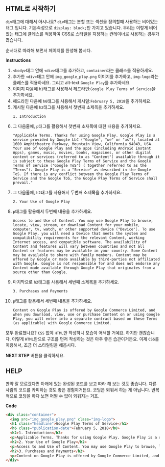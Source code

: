 ## HTML로 시작하기
`div`태그에 대해서 아시나요? `div`태그는 분할 또는 섹션을 정의할때 사용하는 비어있는 태그 입니다. 기본속성으로 `display: block;`만 가지고 있습니다. 
우리는 이렇게 비어있는 태그에 클레스를 적용하여 CSS로 스타일을 지정하는 컨테이너로 사용하는 경우가 많습니다.

순서대로 따라해 보면서 페이지를 완성해 봅시다.

**Instructions**
1. `<body>`태그 안에 `<div>`태그를 추가하고, `container`라는 클래스를 적용하세요.
1. 추가한 `<div>`태그 안에 `img_google_play.png` 이미지를 추가하고, `img-logo`라는 클레스를 적용하세요. 그리고 alt-text:`Google Play`를 추가하세요
1. 이미지 다음에 `h1`태그를 사용해서 헤드라인:`Google Play Terms of Service`을 추가하세요. 
1. 헤드라인 다음에 `h6`태그를 사용해서 게시일:`February 5, 2018`을 추가하세요.
1. 게시일 다음에 `h2`태그를 사용해서 첫번째 소제목을 추가하세요.
    ```
    1. Introduction
    ```
1. 그 다음줄에, `p`태그를 활용해서 첫번째 소재목에 대한 내용을 추가하세요.
    ```
    "Applicable Terms. Thanks for using Google Play. Google Play is a service provided by Google LLC ("Google", "we" or "us"), located at 1600 Amphitheatre Parkway, Mountain View, California 94043, USA. Your use of Google Play and the apps (including Android Instant Apps), games, music, movies, books, magazines, or other digital content or services (referred to as "Content") available through it is subject to these Google Play Terms of Service and the Google Terms of Service ("Google ToS") ( together referred to as the "Terms"). Google Play is a "Service" as described in the Google ToS. If there is any conflict between the Google Play Terms of Service and the Google ToS, the Google Play Terms of Service shall prevail."
    ```
1. 그 다음줄에, `h2`태그를 사용해서 두번째 소제목을 추가하세요.
    ```
    2. Your Use of Google Play
    ```
1. `p`태그를 활용해서 두번째 내용을 추가하세요.
    ```
    Access to and Use of Content. You may use Google Play to browse, locate, view, stream, or download Content for your mobile, computer, tv, watch, or other supported device ("Device"). To use Google Play, you will need a Device that meets the system and compatibility requirements for the relevant Content, working Internet access, and compatible software. The availability of Content and features will vary between countries and not all Content or features may be available in your country. Some Content may be available to share with family members. Content may be offered by Google or made available by third-parties not affiliated with Google. Google is not responsible for and does not endorse any Content made available through Google Play that originates from a source other than Google.
    ```
1. 마지막으로 `h2`태그를 사용해서 세번째 소제목을 추가하세요.
    ```
    3. Purchases and Payments
    ```
1. `p`태그를 활용해서 세번째 내용을 추가하세요.
    ```
    Content on Google Play is offered by Google Commerce Limited, and when you download, view, use or purchase Content on or using Google Play, you will enter into a separate contract based on these Terms (as applicable) with Google Commerce Limited.
    ```

모두 완료했나요? `CSS` 없이 `HTML`만 작성하니 모습이 어색할 거예요. 하지만 괜찮습니다. 
이렇게 `HTML`만으로 구조를 먼저 작성하는 것은 아주 좋은 습관이거든요.
이제 `CSS`를 이용해서, 조금 더 스타일링을 해봅시다.

**NEXT STEP** 버튼을 클릭하세요.


## HELP
만약 잘 모르겠다면 아래에 있는 완성된 코드를 보고 따라 해 보는 것도 좋습니다. 다른 사람의 코드를 카피하는 것도 좋은 경험이거든요. 코딩은 외워서 하는 게 아닙니다. 반복적으로 코딩을 하다 보면 어쩔 수 없이 외워지는 거죠.

**Code**
```html
<div class="container">
  <img src="img_google_play.png" class="img-logo">
  <h1 class="headline">Google Play Terms of Service</h1>
  <h6 class="publication-date">February 5, 2018</h6>
  <h2>1. Introduction</h2>
  <p>Applicable Terms. Thanks for using Google Play. Google Play is a service provided by Google LLC ("Google", "we" or "us"), located at 1600 Amphitheatre Parkway, Mountain View, California 94043, USA. Your use of Google Play and the apps (including Android Instant Apps), games, music, movies, books, magazines, or other digital content or services (referred to as "Content") available through it is subject to these Google Play Terms of Service and the Google Terms of Service ("Google ToS") ( together referred to as the "Terms"). Google Play is a "Service" as described in the Google ToS. If there is any conflict between the Google Play Terms of Service and the Google ToS, the Google Play Terms of Service shall prevail.</p>
  <h2>2. Your Use of Google Play</h2>
  <p>Access to and Use of Content. You may use Google Play to browse, locate, view, stream, or download Content for your mobile, computer, tv, watch, or other supported device ("Device"). To use Google Play, you will need a Device that meets the system and compatibility requirements for the relevant Content, working Internet access, and compatible software. The availability of Content and features will vary between countries and not all Content or features may be available in your country. Some Content may be available to share with family members. Content may be offered by Google or made available by third-parties not affiliated with Google. Google is not responsible for and does not endorse any Content made available through Google Play that originates from a source other than Google.</p>
  <h2>3. Purchases and Payments</h2>
  <p>Content on Google Play is offered by Google Commerce Limited, and when you download, view, use or purchase Content on or using Google Play, you will enter into a separate contract based on these Terms (as applicable) with Google Commerce Limited.</p>
</div>
``` 
